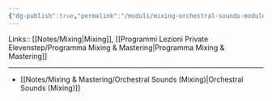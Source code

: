 ```yaml
---
{"dg-publish":true,"permalink":"/moduli/mixing-orchestral-sounds-modulo/"}
---
```


Links:: [[Notes/Mixing\|Mixing]], [[Programmi Lezioni Private Elevenstep/Programma Mixing & Mastering\|Programma Mixing & Mastering]]

---

- [[Notes/Mixing & Mastering/Orchestral Sounds (Mixing)\|Orchestral Sounds (Mixing)]]


